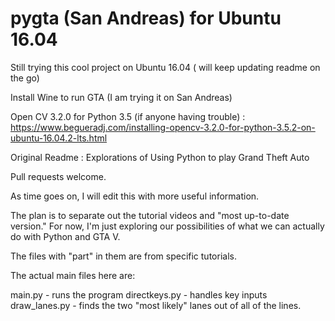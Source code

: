 # pygta (San Andreas) for Ubuntu 16.04
Still trying this cool project on Ubuntu 16.04 ( will keep updating readme on the go)

Install Wine to run GTA (I am trying it on San Andreas)


Open CV 3.2.0 for Python 3.5 (if anyone having trouble) : 
https://www.begueradj.com/installing-opencv-3.2.0-for-python-3.5.2-on-ubuntu-16.04.2-lts.html
    
Original Readme :
Explorations of Using Python to play Grand Theft Auto

Pull requests welcome.

As time goes on, I will edit this with more useful information. 

The plan is to separate out the tutorial videos and "most up-to-date version." For now, I'm just exploring our possibilities of what we can actually do with Python and GTA V.

The files with "part" in them are from specific tutorials. 

The actual main files here are:

main.py - runs the program
directkeys.py - handles key inputs
draw_lanes.py - finds the two "most likely" lanes out of all of the lines.
